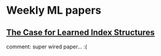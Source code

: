 # Weekly ML papers
## [The Case for Learned Index Structures](https://arxiv.org/pdf/1712.01208.pdf)
comment: super wired paper... :(

